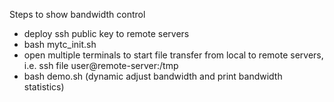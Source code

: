 Steps to show bandwidth control

* deploy ssh public key to remote servers
* bash mytc_init.sh
* open multiple terminals to start file transfer from local to remote servers, i.e. ssh file user@remote-server:/tmp
* bash demo.sh (dynamic adjust bandwidth and print bandwidth statistics)
